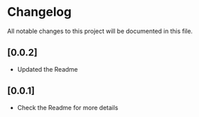 # Changelog

All notable changes to this project will be documented in this file.

## [0.0.2]

* Updated the Readme

## [0.0.1]

* Check the Readme for more details
